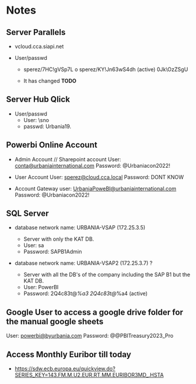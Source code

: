 # Notes

## Server Parallels

* vcloud.cca.siapi.net

* User/passwd
  * sperez/7HC!gVSp7L   o   sperez/KY!Jn63wS4dh (active)  0Jk\OzZSgU

  * It has changed **TODO**

## Server Hub Qlick

* User/passwd
  * User: \sno
  * passwd: Urbania19.

## Powerbi Online Account

* Admin Account // Sharepoint account
User: <conta@urbaniainternational.com>
Password: @Urbaniacon2022!

* User Account
User: <sperez@cloud.cca.local>
Password: DONT KNOW

* Account Gateway
user: <UrbaniaPoweBI@urbaniainternational.com>
Password: @Urbaniacon2022!

## SQL Server

* database network name: URBANIA-VSAP (172.25.3.5)
  * Server with only the KAT DB.
  * User: sa
  * Password: SAPB1Admin

* database network name: URBANIA-VSAP2 (172.25.3.7) ?
  * Server with all the DB's of the company including the SAP B1 but the KAT DB.
  * User: PowerBI
  * Password: 2Q4c83t@*%a3
              2Q4c83t@*%a4 (active)

## Google User to access a google drive folder for the manual google sheets

User: <powerbi@byurbania.com>
Password: @@PBITreasury2023_Pro

## Access Monthly Euribor till today

* <https://sdw.ecb.europa.eu/quickview.do?SERIES_KEY=143.FM.M.U2.EUR.RT.MM.EURIBOR3MD_.HSTA>
